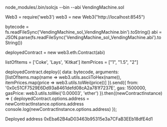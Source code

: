 node_modules/.bin/solcjs --bin --abi VendingMachine.sol

Web3 = require('web3')
web3 = new Web3("http://localhost:8545")

bytecode = fs.readFileSync('VendingMachine_sol_VendingMachine.bin').toString()
abi = JSON.parse(fs.readFileSync('VendingMachine_sol_VendingMachine.abi').toString())

deployedContract = new web3.eth.Contract(abi)

listOfItems = ['Coke', 'Lays', 'Kitkat']
itemPrices = ["1", "1.5", "2"]

deployedContract.deploy({
data: bytecode,
arguments: [listOfItems.map(name => web3.utils.asciiToHex(name)),
itemPrices.map(price => web3.utils.toWei(price))]
}).send({
from: '0x0c51CF7529E6Dd93a8461defd08cA2a781f7237E',
gas: 1500000,
gasPrice: web3.utils.toWei('0.00003', 'ether')
}).then((newContractInstance) => {
deployedContract.options.address = newContractInstance.options.address
console.log(newContractInstance.options.address)
});

Deployed address
0xEba62B4aD03463b95315e3a7CFaB3EEb18dfE4d1
